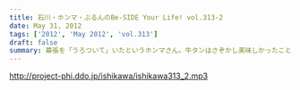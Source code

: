 ```yaml
---
title: 石川・ホンマ・ぶるんのBe-SIDE Your Life! vol.313-2
date: May 31, 2012
tags: ['2012', 'May 2012', 'vol.313']
draft: false
summary: 幕張を「うろついて」いたというホンマさん。牛タンはさぞかし美味しかったことでしょう～～ＮＡＭＡＥ
---
```


http://project-phi.ddo.jp/ishikawa/ishikawa313_2.mp3